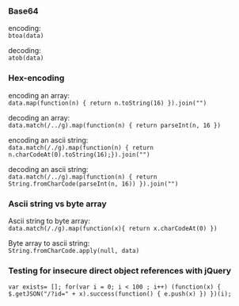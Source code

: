 ### Base64
encoding:  
`btoa(data)` 

decoding:  
`atob(data)` 

### Hex-encoding
encoding an array:  
`data.map(function(n) { return n.toString(16) }).join("")`

decoding an array:  
`data.match(/../g).map(function(n) { return parseInt(n, 16 })`

encoding an ascii string:  
`data.match(/./g).map(function(n) { return n.charCodeAt(0).toString(16);}).join("")`

decoding an ascii string:  
`data.match(/../g).map(function(n) { return String.fromCharCode(parseInt(n, 16)) }).join("")`


### Ascii string vs byte array
Ascii string to byte array:  
`data.match(/./g).map(function(x){ return x.charCodeAt(0) })`

Byte array to ascii string:  
`String.fromCharCode.apply(null, data)`



### Testing for insecure direct object references with jQuery

    var exists= []; for(var i = 0; i < 100 ; i++) (function(x) { $.getJSON("/?id=" + x).success(function() { e.push(x) }) })(i);

